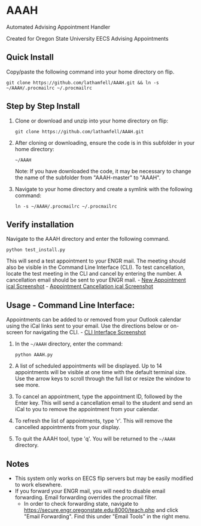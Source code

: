# AAAH

Automated Advising Appointment Handler

Created for Oregon State University EECS Advising Appointments

## Quick Install

Copy/paste the following command into your home directory on flip.

    git clone https://github.com/lathamfell/AAAH.git && ln -s ~/AAAH/.procmailrc ~/.procmailrc

## Step by Step Install

1. Clone or download and unzip into your home directory on flip:

    `git clone https://github.com/lathamfell/AAAH.git`

2. After cloning or downloading, ensure the code is in this subfolder in your home directory:

    `~/AAAH`

    Note: If you have downloaded the code, it may be necessary to change the name of the subfolder from "AAAH-master" to "AAAH".

3. Navigate to your home directory and create a symlink with the following command:

    `ln -s ~/AAAH/.procmailrc ~/.procmailrc`
    
## Verify installation

Navigate to the AAAH directory and enter the following command. 

    python test_install.py

This will send a test appointment to your ENGR mail. The meeting should also be visible in the Command Line Interface (CLI). To test cancellation, locate the test meeting in the CLI and cancel by entering the number. A cancellation email should be sent to your ENGR mail.
    - [New Appointment ical Screenshot](/NewAppt_Screenshot.png)
    - [Appointment Cancellation ical Screenshot](/Cancel_Screenshot.png)

## Usage - Command Line Interface:

Appointments can be added to or removed from your Outlook calendar using the iCal links sent to your email. Use the directions below or on-screen for navigating the CLI.
    - [CLI Interface Screenshot](/CLI_Sreenshot.png)

1. In the `~/AAAH` directory, enter the command:

    `python AAAH.py`

2. A list of scheduled appointments will be displayed. Up to 14 appointments will be visible at one time with the default terminal size. Use the arrow keys to scroll through the full list or resize the window to see more.                             

3. To cancel an appointment, type the appointment ID, followed by the Enter key. This will send a cancellation email to the student and send an iCal to you to remove the appointment from your calendar.

4. To refresh the list of appointments, type 'r'. This will remove the cancelled appointments from your display.

5. To quit the AAAH tool, type 'q'. You will be returned to the `~/AAAH` directory.

## Notes
- This system only works on EECS flip servers but may be easily modified to work elsewhere.
- If you forward your ENGR mail, you will need to disable email forwarding. Email forwarding overrides the procmail filter.
    - In order to check forwarding state, navigate to https://secure.engr.oregonstate.edu:8000/teach.php and click "Email Forwarding". Find this under "Email Tools" in the right menu.

